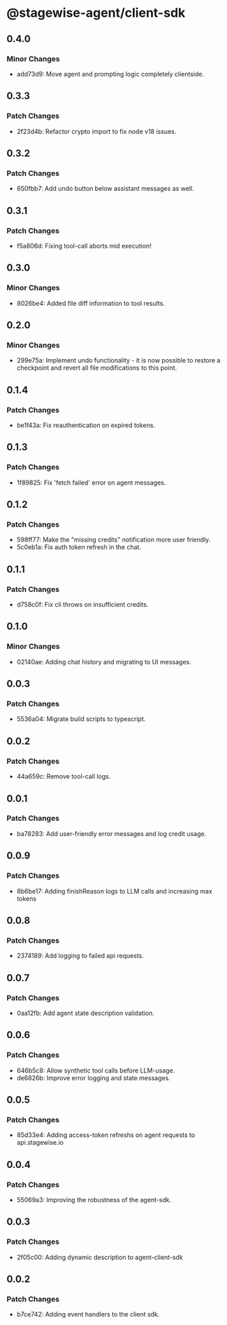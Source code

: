 # @stagewise-agent/client-sdk

## 0.4.0

### Minor Changes

- add73d9: Move agent and prompting logic completely clientside.

## 0.3.3

### Patch Changes

- 2f23d4b: Refactor crypto import to fix node v18 issues.

## 0.3.2

### Patch Changes

- 650fbb7: Add undo button below assistant messages as well.

## 0.3.1

### Patch Changes

- f5a806d: Fixing tool-call aborts mid execution!

## 0.3.0

### Minor Changes

- 8026be4: Added file diff information to tool results.

## 0.2.0

### Minor Changes

- 299e75a: Implement undo functionality - it is now possible to restore a checkpoint and revert all file modifications to this point.

## 0.1.4

### Patch Changes

- be1f43a: Fix reauthentication on expired tokens.

## 0.1.3

### Patch Changes

- 1f89825: Fix 'fetch failed' error on agent messages.

## 0.1.2

### Patch Changes

- 598ff77: Make the "missing credits" notification more user friendly.
- 5c0eb1a: Fix auth token refresh in the chat.

## 0.1.1

### Patch Changes

- d758c0f: Fix cli throws on insufficient credits.

## 0.1.0

### Minor Changes

- 02140ae: Adding chat history and migrating to UI messages.

## 0.0.3

### Patch Changes

- 5536a04: Migrate build scripts to typescript.

## 0.0.2

### Patch Changes

- 44a659c: Remove tool-call logs.

## 0.0.1

### Patch Changes

- ba78283: Add user-friendly error messages and log credit usage.

## 0.0.9

### Patch Changes

- 8b6be17: Adding finishReason logs to LLM calls and increasing max tokens

## 0.0.8

### Patch Changes

- 2374189: Add logging to failed api requests.

## 0.0.7

### Patch Changes

- 0aa12fb: Add agent state description validation.

## 0.0.6

### Patch Changes

- 646b5c8: Allow synthetic tool calls before LLM-usage.
- de6826b: Improve error logging and state messages.

## 0.0.5

### Patch Changes

- 85d33e4: Adding access-token refreshs on agent requests to api.stagewise.io

## 0.0.4

### Patch Changes

- 55069a3: Improving the robustness of the agent-sdk.

## 0.0.3

### Patch Changes

- 2f05c00: Adding dynamic description to agent-client-sdk

## 0.0.2

### Patch Changes

- b7ce742: Adding event handlers to the client sdk.
